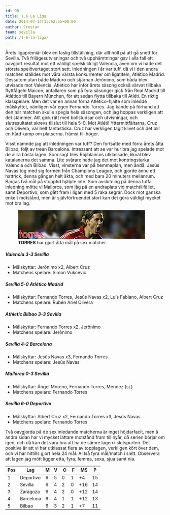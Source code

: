 ```yaml
---
id: 90
title: 1.6 La Liga
date: 2014-07-14T13:52:55+00:00
author: Crustan
team: sevilla
path: /1-6-la-liga/
---
```


Årets ligapremiär blev en faslig tillställning, där allt höll på att gå snett för Sevilla. Två frilägesutvisningar och två upphämtningar gav i alla fall ett oavgjort resultat mot ett väldigt spelskickligt Valencia, även om vi hade det största spelövertaget stort sett. Inledningen i år var tuff, då vi i den andra matchen ställdes mot våra värsta konkurrenter om ligatiteln, Atlético Madrid. Dessutom utan både Maduro och stjärnan Jerônimo, som båda blev utvisade mot Valencia. Atlético har inför årets säsong också värvat tillbaka flyttfågeln Maicon, anfallaren som på fyra säsonger gick från Real Madrid till Atlético till Bayern München, för att sedan flytta tillbaka till Atléti. En riktig klasspelare. Men det var en annan forna Atlético-hjälte som inledde målskyttet, nämligen vår egen Fernando Torres. Jag kände på förhand att den här matchen skulle spegla hela säsongen, och jag hoppas verkligen att det stämmer. Allt gick rätt med bollstudsar och utvisningar, och slutresultatet skrevs tillslut till hela 5-0. Mot Atléti! Yttermittfältarna, Cruz och Olivera, var helt fantastiska. Cruz har verkligen tagit klivet och det blir en hård kamp om platserna, främst till höger.

Visst nämnde jag att inledningen var tuff? Den fortsatte med förra årets åtta Bilbao, följt av trean Barcelona. Intressant att se var hur bra jag spelade mot de allra bästa lagen. Som sagt blev Rojiblancos utklassade, likväl blev katalanerna det samma. Lite svårare hade jag det mot kontringstarka Valencia och Bilbao. Visst, vinsterna var på hemmaplan, men ändå. Jesús Navas tog med sig formen från Champions League, och gjorde ännu ett hattrick, denna gången helt äkta, och med bara 20 minuters mellanrum. Barças två mål på stopptid hjälpte inte. Som avslutning på denna tuffa inledning mötte vi Mallorca, som låg på en andraplats vid matchtillfället, samt Deportivo, som gått fram i ligan med 5 raka segrar. Dock mot ganska enkelt motstånd, men är självförtroendet stort kan det göra väldigt mycket mot bra lag.

<figure>
  <img src="../images/torres.png" alt="torres" />
  <figcaption><strong>TORRES</strong> har gjort åtta mål på sex matcher.</figcaption>
</figure>

##### Valencia 3-3 Sevilla

- Målskyttar: Jerônimo x2, Albert Cruz
- Matchens spelare: Simon Vukcevic

##### Sevilla 5-0 Atlético Madrid

- Målskyttar: Fernando Torres, Jesús Navas x2, Luís Fabiano, Albert Cruz
- Matchens spelare: Rubén Ariel Olivera

##### Athletic Bilbao 3-3 Sevilla

- Målskyttar: Fernando Torres x2, Jerônimo
- Matchens spelare: Jerônimo

##### Sevilla 4-2 Barcelona

- Målskyttar: Jesús Navas x3, Fernando Torres
- Matchens spelare: Jesús Navas

##### Mallorca 0-3 Sevilla

- Målskyttar: Ángel Moreno, Fernando Torres, Méndez (sj.)
- Matchens spelare: Fernando Torres

##### Sevilla 6-0 Deportivo

- Målskyttar: Albert Cruz x2, Fernando Torres x3, Jesús Navas
- Matchens spelare: Fernando Torres

Två oavgjorda på de sex inledande matcherna är inget höjdarfacit, men å andra sidan har vi mycket lättare motstånd fram till nyår, då serien börjar om igen, och då kan det vara bra att ha de sämre lagen i slutspurten. Det positiva är att vi har utklassat flera av topplagen, verkligen kört över dem, och vi har hittills gjort hela 24 mål. Alltså fyra mål/match i snitt. Observera att lagen jag mött ligger etta, fyra, femma, sexa, sjua samt nia.

| Pos | Lag       | M   | V   |  O  |  F  |  MS | P   |
| --- | --------- | --- | --- | --- | --- | --- | --- |
| 1   | Deportivo | 6   | 5   | 0   | 1   | +4  | 15  |
| 2   | Sevilla   | 6   | 4   | 2   | 0   | +16 | 14  |
| 3   | Zaragoza  | 6   | 4   | 2   | 0   | +12 | 14  |
| 4   | Barcelona | 6   | 4   | 1   | 1   | +12 | 13  |
| 5   | Bilbao    | 6   | 3   | 2   | 1   | +7  | 11  |

